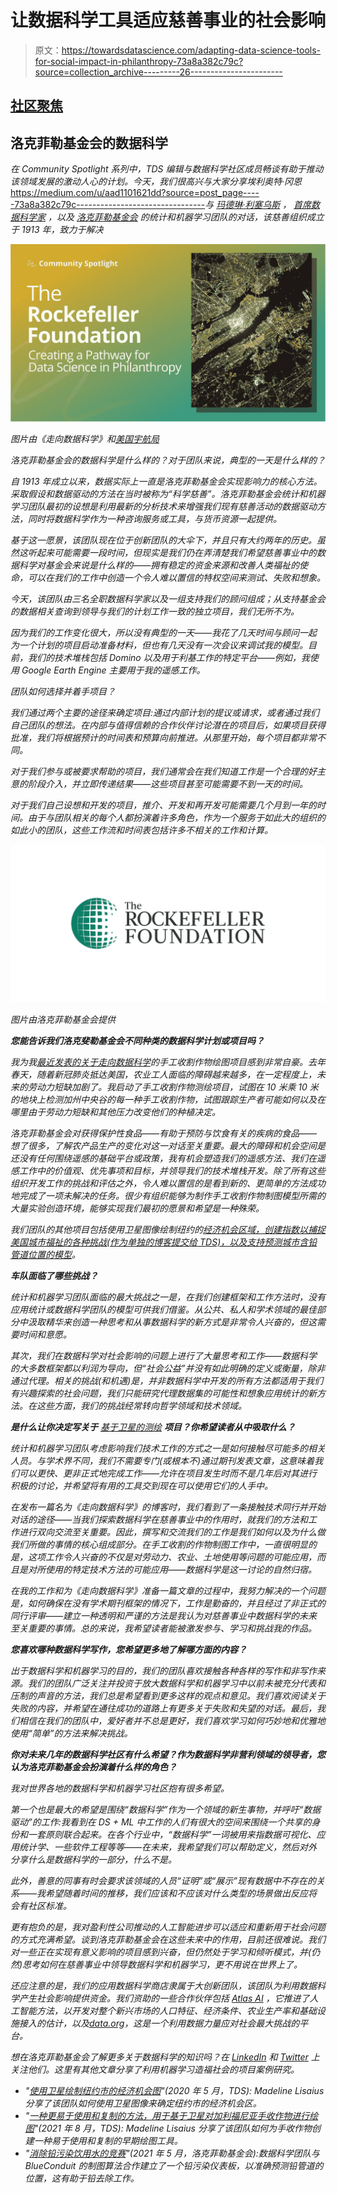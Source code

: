 # 让数据科学工具适应慈善事业的社会影响

> 原文：<https://towardsdatascience.com/adapting-data-science-tools-for-social-impact-in-philanthropy-73a8a382c79c?source=collection_archive---------26----------------------->

## [社区聚焦](https://towardsdatascience.com/tagged/community-spotlight)

## 洛克菲勒基金会的数据科学

*在 Community Spotlight 系列中，TDS 编辑与数据科学社区成员畅谈有助于推动该领域发展的激动人心的计划。今天，我们很高兴与大家分享埃利奥特·冈恩*<https://medium.com/u/aad1101621dd?source=post_page-----73a8a382c79c-------------------------------->**与* [*玛德琳·利塞乌斯*](https://medium.com/u/b375e8eb5719?source=post_page-----73a8a382c79c--------------------------------) *，* [*首席数据科学家*](https://www.linkedin.com/in/madeline-lisaius) ，*以及* [*洛克菲勒基金会*](https://www.rockefellerfoundation.org/about-us/our-history/) *的统计和机器学习团队的对话，该慈善组织成立于 1913 年，致力于解决**

*![](img/4555a40209b8945da70d6c9f2c5385ff.png)*

*图片由《走向数据科学》和[美国宇航局](https://unsplash.com/photos/_SFJhRPzJHs)*

*洛克菲勒基金会的数据科学是什么样的？对于团队来说，典型的一天是什么样的？*

*自 1913 年成立以来，数据实际上一直是洛克菲勒基金会实现影响力的核心方法。采取假设和数据驱动的方法在当时被称为“科学慈善”。洛克菲勒基金会统计和机器学习团队最初的设想是利用最新的分析技术来增强我们现有慈善活动的数据驱动方法，同时将数据科学作为一种咨询服务或工具，与货币资源一起提供。*

*基于这一愿景，该团队现在位于创新团队的大伞下，并且只有大约两年的历史。虽然这听起来可能需要一段时间，但现实是我们仍在弄清楚我们希望慈善事业中的数据科学对基金会来说是什么样的——拥有稳定的资金来源和改善人类福祉的使命，可以在我们的工作中创造一个令人难以置信的特权空间来测试、失败和想象。*

*今天，该团队由三名全职数据科学家以及一组支持我们的顾问组成；从支持基金会的数据相关查询到领导与我们的计划工作一致的独立项目，我们无所不为。*

*因为我们的工作变化很大，所以没有典型的一天——我花了几天时间与顾问一起为一个计划的项目启动准备材料，但也有几天没有一次会议来调试我的模型。目前，我们的技术堆栈包括 Domino 以及用于利基工作的特定平台——例如，我使用 Google Earth Engine 主要用于我的遥感工作。*

*团队如何选择并着手项目？*

*我们通过两个主要的途径来确定项目:通过内部计划的提议或请求，或者通过我们自己团队的想法。在内部与值得信赖的合作伙伴讨论潜在的项目后，如果项目获得批准，我们将根据预计的时间表和预算向前推进。从那里开始，每个项目都非常不同。*

*对于我们参与或被要求帮助的项目，我们通常会在我们知道工作是一个合理的好主意的阶段介入，并立即传递结果——这些项目甚至可能需要不到一天的时间。*

*对于我们自己设想和开发的项目，推介、开发和再开发可能需要几个月到一年的时间。由于与团队相关的每个人都扮演着许多角色，作为一个服务于如此大的组织的如此小的团队，这些工作流和时间表包括许多不相关的工作和计算。*

*![](img/4023c96012acb7f164e7ea091e6a59b5.png)*

*图片由洛克菲勒基金会提供*

***您能告诉我们洛克斐勒基金会不同种类的数据科学计划或项目吗？***

*我为我[最近发表的关于走向数据科学](/a-more-accessible-and-replicable-method-for-satellite-based-mapping-of-hand-harvested-crops-in-6243b8fb82dc)的手工收割作物绘图项目感到非常自豪。去年春天，随着新冠肺炎抵达美国，农业工人面临的障碍越来越多，在一定程度上，未来的劳动力短缺加剧了。我启动了手工收割作物测绘项目，试图在 10 米乘 10 米的地块上检测加州中央谷的每一种手工收割作物，试图跟踪生产者可能如何以及在哪里由于劳动力短缺和其他压力改变他们的种植决定。*

*洛克菲勒基金会对获得保护性食品——有助于预防与饮食有关的疾病的食品——想了很多，了解农产品生产的变化对这一对话至关重要。最大的障碍和机会空间是还没有任何围绕遥感的基础平台或政策，我有机会塑造我们的遥感方法、我们在遥感工作中的价值观、优先事项和目标，并领导我们的技术堆栈开发。除了所有这些组织开发工作的挑战和评估之外，令人难以置信的是看到新的、更简单的方法成功地完成了一项未解决的任务。很少有组织能够为制作手工收割作物制图模型所需的大量实验创造环境，能够实现我们最初的愿景和希望是一种殊荣。*

*我们团队的其他项目包括使用卫星图像绘制纽约的[经济机会区域，创建指数以捕捉美国城市福祉的各种挑战(作为单独的博客提交给 TDS)，以及](/using-satellites-to-map-economic-opportunity-in-new-york-city-3059aece5404)[支持预测城市含铅管道位置的模型](https://www.rockefellerfoundation.org/case-study/the-race-to-eliminate-lead-contaminated-drinking-water/)。*

***车队面临了哪些挑战？***

*统计和机器学习团队面临的最大挑战之一是，在我们创建框架和工作方法时，没有应用统计或数据科学团队的模型可供我们借鉴。从公共、私人和学术领域的最佳部分中汲取精华来创造一种思考和从事数据科学的新方式是非常令人兴奋的，但这需要时间和意愿。*

*其次，我们在数据科学对社会影响的问题上进行了大量思考和工作——数据科学的大多数框架都以利润为导向，但“社会公益”并没有如此明确的定义或衡量，除非通过代理。相关的挑战(和机遇)是，并非数据科学中开发的所有方法都适用于我们有兴趣探索的社会问题，我们只能研究代理数据集的可能性和想象应用统计的新方法。在这些方面，我们的挑战经常转向哲学领域和技术领域。*

***是什么让你决定写关于** [基于卫星的测绘](/a-more-accessible-and-replicable-method-for-satellite-based-mapping-of-hand-harvested-crops-in-6243b8fb82dc) **项目？你希望读者从中吸取什么？***

*统计和机器学习团队考虑影响我们技术工作的方式之一是如何接触尽可能多的相关人员。与学术界不同，我们不需要专门(或根本不)通过期刊发表文章，这意味着我们可以更快、更非正式地完成工作——允许在项目发生时而不是几年后对其进行积极的讨论，并希望将有用的工具交到现在可以使用它们的人手中。*

*在发布一篇名为《走向数据科学》的博客时，我们看到了一条接触技术同行并开始对话的途径——当我们探索数据科学在慈善事业中的作用时，就我们的方法和工作进行双向交流至关重要。因此，撰写和交流我们的工作是我们如何以及为什么做我们所做的事情的核心组成部分。在手工收割的作物制图工作中，一直很明显的是，这项工作令人兴奋的不仅是对劳动力、农业、土地使用等问题的可能应用，而且是对所使用的特定技术方法的可能应用——数据科学是这一讨论的自然归宿。*

*在我的工作和为《走向数据科学》准备一篇文章的过程中，我努力解决的一个问题是，如何确保在没有学术期刊框架的情况下，工作是勤奋的，并且经过了非正式的同行评审——建立一种透明和严谨的方法是我认为对慈善事业中数据科学的未来至关重要的事情。总的来说，我希望读者能被激发参与、学习和挑战我的作品。*

***您喜欢哪种数据科学写作，您希望更多地了解哪方面的内容？***

*出于数据科学和机器学习的目的，我们的团队喜欢接触各种各样的写作和非写作来源。我们的团队广泛关注并投资于放大数据科学和机器学习中以前未被充分代表和压制的声音的方法，我们总是希望看到更多这样的观点和意见。我们喜欢阅读关于失败的内容，并希望在通往成功的道路上有更多关于失败和失望的对话。最后，我们相信在我们的团队中，爱好者并不总是更好，我们喜欢学习如何巧妙地和优雅地使用“简单”的方法来解决挑战。*

***你对未来几年的数据科学社区有什么希望？作为数据科学非营利领域的领导者，您认为洛克菲勒基金会扮演着什么样的角色？***

*我对世界各地的数据科学和机器学习社区抱有很多希望。*

*第一个也是最大的希望是围绕“数据科学”作为一个领域的新生事物，并呼吁“数据驱动”的工作:我看到在 DS + ML 中工作的人们有很大的空间来围绕一个共享的身份和一套原则联合起来。在各个行业中，“数据科学”一词被用来指数据可视化、应用统计学、一些软件工程等等——在未来，我希望我们可以帮助定义，然后对外分享什么是数据科学的一部分，什么不是。*

*此外，善意的同事有时会要求该领域的人员“证明”或“展示”现有数据中不存在的关系——我希望随着时间的推移，我们应该和不应该对什么类型的场景做出反应将会有社区标准。*

*更有抱负的是，我对盈利性公司推动的人工智能进步可以适应和重新用于社会问题的方式充满希望。谈到洛克菲勒基金会在这些未来中的作用，目前还很难说。我们对一些正在实现有意义影响的项目感到兴奋，但仍然处于学习和倾听模式，并(仍然)思考如何在慈善事业中领导数据科学和机器学习，更不用说在世界上了。*

*还应注意的是，我们的应用数据科学商店隶属于大创新团队，该团队为利用数据科学产生社会影响提供资金。我们资助的一些合作伙伴包括 [Atlas AI](https://www.rockefellerfoundation.org/news/atlas-ai-launches-aperture-unlocking-unparalleled-insight-to-target-investments-and-drive-impact-in-emerging-markets/) ，它推进了人工智能方法，以开发对整个新兴市场的人口特征、经济条件、农业生产率和基础设施接入的估计，以及[data.org](https://www.data.org/)，这是一个利用数据力量应对社会最大挑战的平台。*

*想在洛克菲勒基金会了解更多关于数据科学的知识吗？在 [LinkedIn](https://www.linkedin.com/company/the-rockefeller-foundation/) 和 [Twitter](https://twitter.com/RockefellerFdn) 上关注他们。这里有其他文章分享了利用机器学习造福社会的项目案例研究。*

*   *"[使用卫星绘制纽约市的经济机会图](/using-satellites-to-map-economic-opportunity-in-new-york-city-3059aece5404)"(2020 年 5 月，TDS): Madeline Lisaius 分享了该团队如何使用卫星图像来确定纽约市的经济机会区。*
*   *"[一种更易于使用和复制的方法，用于基于卫星对加利福尼亚手收作物进行绘图](/a-more-accessible-and-replicable-method-for-satellite-based-mapping-of-hand-harvested-crops-in-6243b8fb82dc)"(2021 年 8 月，TDS): Madeline Lisaius 分享了该团队如何为手收作物创建一种易于使用和复制的早期绘图工具。*
*   *"[消除铅污染饮用水的竞赛](https://www.rockefellerfoundation.org/case-study/the-race-to-eliminate-lead-contaminated-drinking-water/)"(2021 年 5 月，洛克菲勒基金会):数据科学团队与 BlueConduit 的制图算法合作建立了一个铅污染仪表板，以准确预测铅管道的位置，这有助于铅去除工作。*
